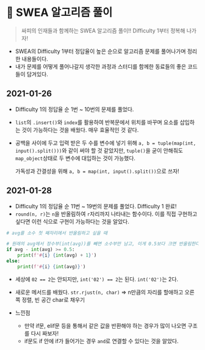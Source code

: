 # 📘 SWEA 알고리즘 풀이

> 싸피의 인재들과 함께하는 SWEA 알고리즘 풀이!! Difficulty 1부터 정복해 나가자!

+ SWEA의 Difficulty 1부터 정답율이 높은 순으로 알고리즘 문제를 풀어나가며 정리한 내용들이다.
+ 내가 문제를 어떻게 풀어나갈지 생각한 과정과 스터디를 함께한 동료들의 좋은 코드들이 담겨있다.



## 2021-01-26

+ Difficulty 1의 정답율 순 1번 ~ 10번의 문제를 풀었다.

+ `list`의 `.insert()`와 `index`를 활용하여 반복문에서 위치를 바꾸며 요소를 삽입하는 것이 가능하다는 것을 배웠다. 매우 효율적인 것 같다.

+ 공백을 사이에 두고 입력 받은 두 수를 변수에 넣기 위해 `a, b = tuple(map(int, input().split()))`와 같이 써야 할 것 같았지만, `tuple()`을 굳이 안해줘도 `map_object`상태로 두 변수에 대입하는 것이 가능했다.

  가독성과 간결성을 위해 `a, b = map(int, input().split())`으로 쓰자!



## 2021-01-28

+ Difficulty 1의 정답율 순 11번 ~ 19번의 문제를 풀었다. Difficulty 1 완료!
+ `round(n, r)`는 `n`을 반올림하여 `r`자리까지 나타내는 함수이다. 이를 직접 구현하고 싶다면 이런 식으로 구현이 가능하다는 것을 알았다.

```python
# avg를 소수 첫 째자리에서 반올림하고 싶을 때

# 원래의 avg에서 정수부(int(avg))를 빼면 소수부만 남고, 이게 0.5보다 크면 반올림한다.
if avg - int(avg) >= 0.5:
    print(f'#{i} {int(avg) + 1}')
else:
    print(f'#{i} {int(avg)}')
```

+ 세상에 `02 == 2`는 안되지만, `int('02') == 2`는 된다. `int('02')`는 2다.

+ 새로운 메서드를 배웠다. `str.rjust(n, char)` => n만큼의 자리를 할애하고 오른쪽 정렬, 빈 공간 char로 채우기
+ 느낀점
  + 만약 if문, elif문 등을 통해서 같은 값을 반환해야 하는 경우가 많이 나오면 구조를 다시 짜보자!
  + if문도 if 안에 if가 들어가는 경우 `and`로 연결할 수 있다는 것을 알았다.